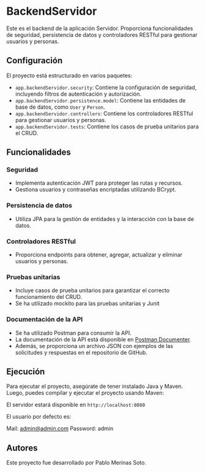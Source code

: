 # BackendServidor

Este es el backend de la aplicación Servidor. Proporciona funcionalidades de seguridad, persistencia de datos y controladores RESTful para gestionar usuarios y personas.

## Configuración

El proyecto está estructurado en varios paquetes:

- `app.backendServidor.security`: Contiene la configuración de seguridad, incluyendo filtros de autenticación y autorización.
- `app.backendServidor.persistence.model`: Contiene las entidades de base de datos, como `User` y `Person`.
- `app.backendServidor.controllers`: Contiene los controladores RESTful para gestionar usuarios y personas.
- `app.backendServidor.tests`: Contiene los casos de prueba unitarios para el CRUD.

## Funcionalidades

### Seguridad
- Implementa autenticación JWT para proteger las rutas y recursos.
- Gestiona usuarios y contraseñas encriptadas utilizando BCrypt.

### Persistencia de datos
- Utiliza JPA para la gestión de entidades y la interacción con la base de datos.

### Controladores RESTful
- Proporciona endpoints para obtener, agregar, actualizar y eliminar usuarios y personas.

### Pruebas unitarias
- Incluye casos de prueba unitarios para garantizar el correcto funcionamiento del CRUD.
- Se ha utilizado mockito para las pruebas unitarias y Junit

### Documentación de la API
- Se ha utilizado Postman para consumir la API.
- La documentación de la API está disponible en [Postman Documenter](https://documenter.getpostman.com/view/31759288/2sA2xfYYiw).
- Además, se proporciona un archivo JSON con ejemplos de las solicitudes y respuestas en el repositorio de GitHub.

## Ejecución

Para ejecutar el proyecto, asegúrate de tener instalado Java y Maven. Luego, puedes compilar y ejecutar el proyecto usando Maven:

El servidor estará disponible en `http://localhost:8080`

El usuario por defecto es:

Mail: admin@admin.com
Password: admin

## Autores

Este proyecto fue desarrollado por Pablo Merinas Soto.
